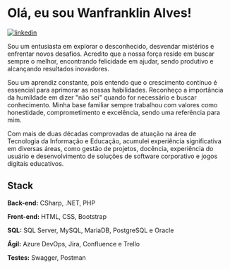 
# Olá, eu sou Wanfranklin Alves! 


[![linkedin](https://img.shields.io/badge/linkedin-0A66C2?style=for-the-badge&logo=linkedin&logoColor=white)](https://www.linkedin.com/in/wanfranklin/)

Sou um entusiasta em explorar o desconhecido, desvendar mistérios e enfrentar novos desafios. Acredito que a nossa força reside em buscar sempre o melhor, encontrando felicidade em ajudar, sendo produtivo e alcançando resultados inovadores.

Sou um aprendiz constante, pois entendo que o crescimento contínuo é essencial para aprimorar as nossas habilidades. Reconheço a importância da humildade em dizer "não sei" quando for necessário e buscar conhecimento. Minha base familiar sempre trabalhou com valores como honestidade, comprometimento e excelência, sendo uma referência para mim.

Com mais de duas décadas comprovadas de atuação na área de Tecnologia da Informação e Educação, acumulei experiência significativa em diversas áreas, como gestão de projetos, docência, experiência do usuário e desenvolvimento de soluções de software corporativo e jogos digitais educativos.




## Stack

**Back-end:** CSharp, .NET, PHP

**Front-end:** HTML, CSS, Bootstrap

**SQL:** SQL Server, MySQL, MariaDB, PostgreSQL e Oracle

**Ágil:** Azure DevOps, Jira, Confluence e Trello

**Testes:** Swagger, Postman
